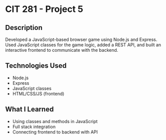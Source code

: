 # CIT 281 - Project 5

## Description
Developed a JavaScript-based browser game using Node.js and Express. Used JavaScript classes for the game logic, added a REST API, and built an interactive frontend to communicate with the backend.

## Technologies Used
- Node.js
- Express
- JavaScript classes
- HTML/CSS/JS (frontend)

## What I Learned
- Using classes and methods in JavaScript
- Full stack integration
- Connecting frontend to backend with API
